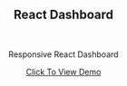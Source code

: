 <h2 align="center">React Dashboard</h2>
<br/>
<p align="center">Responsive React Dashboard</p>
<p align="center"><a href="https://spa-react-dashboard.vercel.app">Click To View Demo</a></p>
